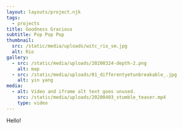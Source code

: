 ```yaml
---
layout: layouts/project.njk
tags:
  - projects
title: Goodness Gracious
subtitle: Pop Pop Pop
thumbnail:
  src: /static/media/uploads/witc_rio_sm.jpg
  alt: Rio
gallery:
  - src: /static/media/uploads/20200324-depth-2.png
    alt: map
  - src: /static/media/uploads/01_differentyetunbreakable_.jpg
    alt: yin yang
media:
  - alt: Video and iframe alt text goes unused.
    src: /static/media/uploads/20200403_stumble_teaser.mp4
    type: video
---
```

Hello!